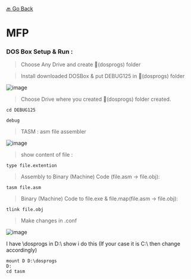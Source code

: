 [🔙 Go Back](https://github.com/Sandip-Kanzariya/5th-Semester)

# MFP 
### DOS Box Setup & Run : 

>Choose Any Drive and create 📁(dosprogs) folder

>Install downloaded DOSBox & put DEBUG125 in 📁(dosprogs) folder

![image](https://github.com/Sandip-Kanzariya/Advanced-Algorithms/assets/105594748/f2c8749d-5401-4885-bd78-7a9df632a987)

> Choose Drive where you created 📁(dosprogs) folder created.
```
cd DEBUG125
```

```
debug
```

> TASM : asm file assembler

![image](https://github.com/Sandip-Kanzariya/5th-Semester/assets/105594748/fd5969be-fff2-4581-8848-943f69a1aed1)


>show content of file : 
```
type file.extention
```

>Assembly to Binary (Machine) Code (file.asm -> file.obj): 
```
tasm file.asm
```

>Binary (Machine) Code to file.exe & file.map(file.asm -> file.obj): 
```
tlink file.obj
```

> Make changes in .conf

![image](https://github.com/Sandip-Kanzariya/5th-Semester/assets/105594748/731e7474-2b66-4c16-928f-d728a289f89c)

I have \dosprogs in D:\ show i do this (If your case it is C:\ then change accordingly)
``` 
mount D D:\dosprogs
D:
cd tasm
```



